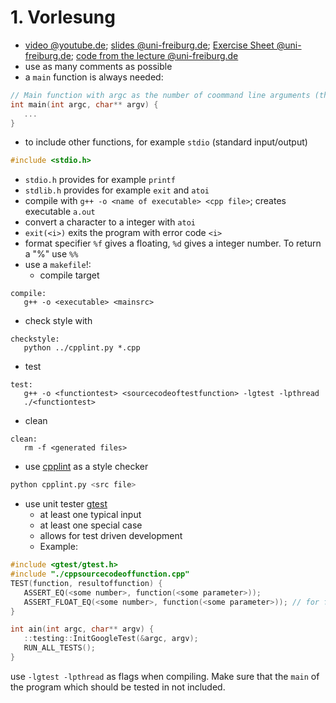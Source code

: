 # 1. Vorlesung

* [video @youtube.de](https://www.youtube.com/embed/OdBP_xaIFr); [slides @uni-freiburg.de](https://daphne.informatik.uni-freiburg.de/ss2016/ProgrammierenCplusplus/svn-public/public/folien/vorlesung-01.pdf); [Exercise Sheet @uni-freiburg.de](https://daphne.informatik.uni-freiburg.de/ss2016/ProgrammierenCplusplus/svn-public/public/uebungen/blatt-01.pdf); [code from the lecture @uni-freiburg.de](https://daphne.informatik.uni-freiburg.de/ss2016/ProgrammierenCplusplus/svn-public/public/code/vorlesung-01/)
* use as many comments as possible
* a `main` function is always needed:
```c++
// Main function with argc as the number of coommand line arguments (the program name is also one), and argv is an array of pointer to these arguments
int main(int argc, char** argv) {
   ...
}
```
* to include other functions, for example `stdio` (standard input/output)
```c++
#include <stdio.h>
```
  * `stdio.h` provides for example `printf`
  * `stdlib.h` provides for example `exit` and `atoi`
* compile with `g++ -o <name of executable> <cpp file>`; creates executable `a.out`
* convert a character to a integer with `atoi`
* `exit(<i>)` exits the program with error code `<i>`
* format specifier `%f` gives a floating, `%d` gives a integer number. To return a "%" use `%%`
* use a `makefile`!:
  * compile target
```make
compile:
   g++ -o <executable> <mainsrc>
```
  * check style with
```make
checkstyle:
   python ../cpplint.py *.cpp
```
  * test
```make
test:
   g++ -o <functiontest> <sourcecodeoftestfunction> -lgtest -lpthread
   ./<functiontest>
```
  * clean
```make
clean:
   rm -f <generated files>
```
* use [cpplint](https://github.com/google/styleguide/tree/gh-pages/cpplint) as a style checker
```sh
python cpplint.py <src file>
```
* use unit tester [gtest](https://github.com/google/googletest)
  * at least one typical input
  * at least one special case
  * allows for test driven development
  * Example:
```c++
#include <gtest/gtest.h>
#include "./cppsourcecodeoffunction.cpp"
TEST(function, resultoffunction) {
   ASSERT_EQ(<some number>, function(<some parameter>));
   ASSERT_FLOAT_EQ(<some number>, function(<some parameter>)); // for floating point numbers
}

int ain(int argc, char** argv) {
   ::testing::InitGoogleTest(&argc, argv);
   RUN_ALL_TESTS();
}
```
use `-lgtest -lpthread` as flags when compiling. Make sure that the `main` of the program which should be tested in not included.


